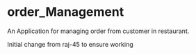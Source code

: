 # order_Management
An Application for managing order from customer in restaurant. 

Initial change from raj-45 to ensure working
